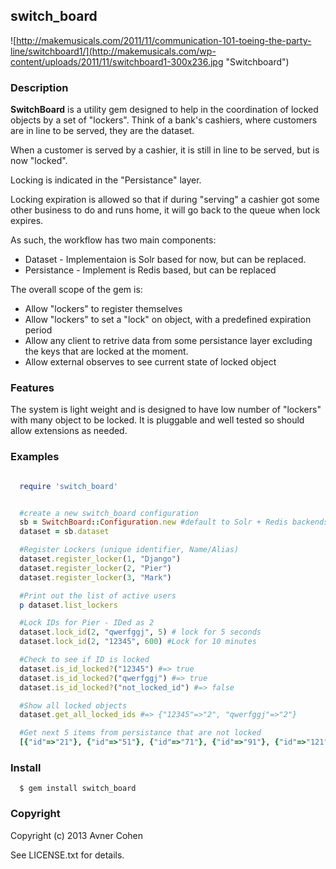 ## switch_board

![http://makemusicals.com/2011/11/communication-101-toeing-the-party-line/switchboard1/](http://makemusicals.com/wp-content/uploads/2011/11/switchboard1-300x236.jpg "Switchboard")

### Description

**SwitchBoard** is a utility gem designed to help in the coordination of locked objects by a set of "lockers".
Think of a bank's cashiers, where customers are in line to be served, they are the dataset.

When a customer is served by a cashier, it is still in line to be served, but is now "locked".

Locking is indicated in the "Persistance" layer.

Locking expiration is allowed so that if during "serving" a cashier got some other business to do and runs home, it will go back to the queue when lock expires.


As such, the workflow has two main components:

* Dataset - Implementaion is Solr based for now, but can be replaced.
* Persistance - Implement is Redis based, but can be replaced

The overall scope of the gem is:

* Allow "lockers" to register themselves
* Allow "lockers" to set a "lock" on object, with a predefined expiration period
* Allow any client to retrive data from some persistance layer excluding the keys that are locked at the moment.
* Allow external observes to see current state of locked object


### Features

The system is light weight and is designed to have low number of "lockers" with many object to be locked.
It is pluggable and well tested so should allow extensions as needed.

### Examples

````ruby

  require 'switch_board'


  #create a new switch_board configuration
  sb = SwitchBoard::Configuration.new #default to Solr + Redis backends
  dataset = sb.dataset

  #Register Lockers (unique identifier, Name/Alias)
  dataset.register_locker(1, "Django")
  dataset.register_locker(2, "Pier")
  dataset.register_locker(3, "Mark")

  #Print out the list of active users
  p dataset.list_lockers

  #Lock IDs for Pier - IDed as 2
  dataset.lock_id(2, "qwerfggj", 5) # lock for 5 seconds
  dataset.lock_id(2, "12345", 600) #Lock for 10 minutes

  #Check to see if ID is locked
  dataset.is_id_locked?("12345") #=> true
  dataset.is_id_locked?("qwerfggj") #=> true
  dataset.is_id_locked?("not_locked_id") #=> false

  #Show all locked objects
  dataset.get_all_locked_ids #=> {"12345"=>"2", "qwerfggj"=>"2"}

  #Get next 5 items from persistance that are not locked
  [{"id"=>"21"}, {"id"=>"51"}, {"id"=>"71"}, {"id"=>"91"}, {"id"=>"121"}, {"id"=>"131"}]


````

### Install

````
  $ gem install switch_board
````
### Copyright

Copyright (c) 2013 Avner Cohen

See LICENSE.txt for details.
